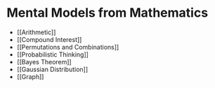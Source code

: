 # Mental Models from Mathematics
- [[Arithmetic]]
- [[Compound Interest]]
- [[Permutations and Combinations]]
- [[Probabilistic Thinking]]
- [[Bayes Theorem]]
- [[Gaussian Distribution]]
- [[Graph]]